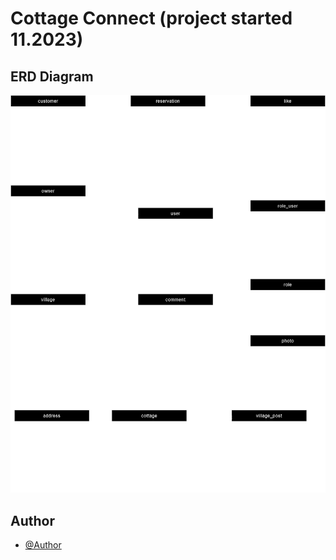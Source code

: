 # Cottage Connect (project started 11.2023)

## ERD Diagram

![ERD Diagram](src/main/resources/images/cottage_connect_diagram_erd.png)

## Author

- [@Author](https://www.github.com/MateuszMechula)
